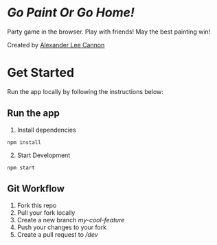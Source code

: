 # _Go Paint Or Go Home!_
Party game in the browser. Play with friends! May the best painting win!

Created by [Alexander Lee Cannon](https://alex-cannon.github.io/portfolio)

# Get Started
Run the app locally by following the instructions below:

## Run the app
1. Install dependencies
```
npm install
```

2. Start Development
```
npm start
```

## Git Workflow
1. Fork this repo
2. Pull your fork locally
3. Create a new branch _my-cool-feature_
4. Push your changes to your fork
5. Create a pull request to _/dev_
